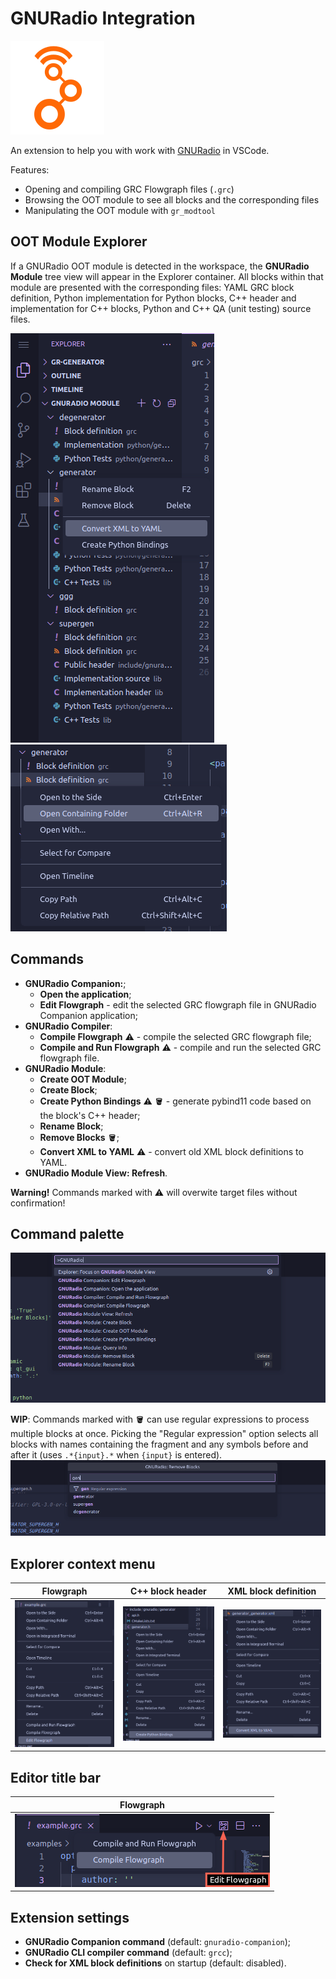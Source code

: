 # GNURadio Integration
![icon](./imgs/gnuradio-integration-icon.png)

An extension to help you with work with [GNURadio](https://www.gnuradio.org) in VSCode.

Features:
- Opening and compiling GRC Flowgraph files (`.grc`)
- Browsing the OOT module to see all blocks and the corresponding files
- Manipulating the OOT module with `gr_modtool`

## OOT Module Explorer
If a GNURadio OOT module is detected in the workspace, the **GNURadio Module** tree view will appear in the Explorer container. All blocks within that module are presented with the corresponding files: YAML GRC block definition, Python implementation for Python blocks, C++ header and implementation for C++ blocks, Python and C++ QA (unit testing) source files.

![Module view, block context menu](./imgs/module_tree.png) ![Module view, file context menu](./imgs/module_tree_contextmenu.png)

## Commands
- **GNURadio Companion:**;
    - **Open the application**;
    - **Edit Flowgraph** - edit the selected GRC flowgraph file in GNURadio Companion application;
- **GNURadio Compiler**:
    - **Compile Flowgraph** ⚠️ - compile the selected GRC flowgraph file;
    - **Compile and Run Flowgraph** ⚠️ - compile and run the selected GRC flowgraph file.
- **GNURadio Module**:
    - **Create OOT Module**;
    - **Create Block**;
    - **Create Python Bindings** ⚠️ 🪣 - generate pybind11 code based on the block's C++ header;
    - **Rename Block**;
    - **Remove Blocks** 🪣;
    - **Convert XML to YAML** ⚠️ - convert old XML block definitions to YAML.
- **GNURadio Module View: Refresh**.

**Warning!** Commands marked with ⚠️ will overwite target files without confirmation!

## Command palette
![Command palette](./imgs/command_palette.png)

**WIP**: Commands marked with 🪣 can use regular expressions to process multiple blocks at once. Picking the "Regular expression" option selects all blocks with names containing the fragment and any symbols before and after it (uses `.*{input}.*` when `{input}` is entered).
![Regular expressions](./imgs/modtool_regex.png)

## Explorer context menu
| Flowgraph | C++ block header | XML block definition |
|-|-|-|
| ![Flowgraph](./imgs/flowgraph.png) | ![C++ block header](./imgs/create_bindings.png) | ![XML block definition](./imgs/convert_xml.png) |

## Editor title bar
| Flowgraph |
|-|
| ![Edit or Compile/Run Flowgraph](./imgs/flowgraph_edit.png) |

## Extension settings
- **GNURadio Companion command** (default: `gnuradio-companion`);
- **GNURadio CLI compiler command** (default: `grcc`);
- **Check for XML block definitions** on startup (default: disabled).

